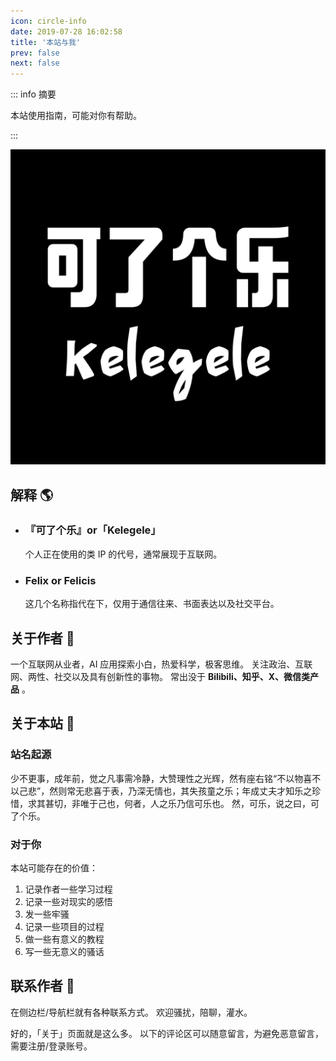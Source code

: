 ```yaml
---
icon: circle-info
date: 2019-07-28 16:02:58
title: '本站与我'
prev: false
next: false
---
```


::: info 摘要

本站使用指南，可能对你有帮助。

:::

<!--- more --->

![](/logo-black-bg.png)

## 解释 🌎

- ### 『可了个乐』or「Kelegele」

  个人正在使用的类 IP 的代号，通常展现于互联网。

- ### Felix or Felicis

  这几个名称指代在下，仅用于通信往来、书面表达以及社交平台。

## 关于作者 🌈

一个互联网从业者，AI 应用探索小白，热爱科学，极客思维。
关注政治、互联网、两性、社交以及具有创新性的事物。
常出没于 **Bilibili、知乎、X、微信类产品** 。

## 关于本站 🌴

### 站名起源

少不更事，成年前，觉之凡事需冷静，大赞理性之光辉，然有座右铭“不以物喜不以己悲”，然则常无悲喜于表，乃深无情也，其失孩童之乐；年成丈夫才知乐之珍惜，求其甚切，非唯于己也，何者，人之乐乃信可乐也。
然，可乐，说之曰，可了个乐。

### 对于你

本站可能存在的价值：

1. 记录作者一些学习过程
2. 记录一些对现实的感悟
3. 发一些牢骚
4. 记录一些项目的过程
5. 做一些有意义的教程
6. 写一些无意义的骚话

## 联系作者 🙉

在侧边栏/导航栏就有各种联系方式。
欢迎骚扰，陪聊，灌水。

好的，「关于」页面就是这么多。
以下的评论区可以随意留言，为避免恶意留言，需要注册/登录账号。
